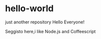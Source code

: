# hello-world
just another repository
Hello Everyone!

Seggisto here,i like Node.js and Coffeescript 
